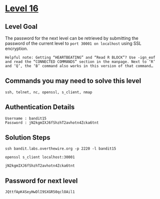 # [Level 16](https://overthewire.org/wargames/bandit/bandit16.html)

## Level Goal

The password for the next level can be retrieved by submitting the password of the current level to `port 30001 on localhost` using SSL encryption.

`Helpful note: Getting “HEARTBEATING” and “Read R BLOCK”? Use -ign_eof and read the “CONNECTED COMMANDS” section in the manpage. Next to ‘R’ and ‘Q’, the ‘B’ command also works in this version of that command…`

## Commands you may need to solve this level

    ssh, telnet, nc, openssl, s_client, nmap

## Authentication Details

    Username : bandit15
    Password : jN2kgmIXJ6fShzhT2avhotn4Zcka6tnt

## Solution Steps

``` 
ssh bandit.labs.overthewire.org -p 2220 -l bandit15

openssl s_client localhost:30001

jN2kgmIXJ6fShzhT2avhotn4Zcka6tnt
```

## Password for next level

    JQttfApK4SeyHwDlI9SXGR50qclOAil1